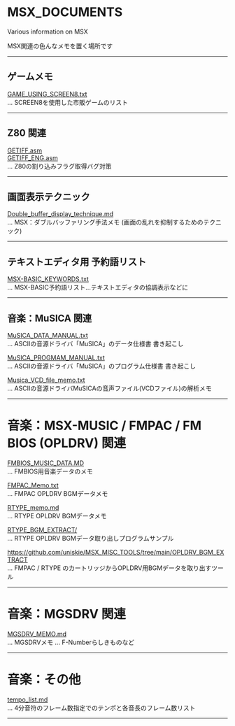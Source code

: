 # MSX_DOCUMENTS
Various information on MSX

MSX関連の色んなメモを置く場所です

- - - -
## ゲームメモ

[GAME_USING_SCREEN8.txt](GAME_USING_SCREEN8.txt)  
... SCREEN8を使用した市販ゲームのリスト

- - - -
## Z80 関連

[GETIFF.asm](GETIFF.asm)  
[GETIFF_ENG.asm](GETIFF_ENG.asm)  
... Z80の割り込みフラグ取得バグ対策

- - - -
## 画面表示テクニック

[Double_buffer_display_technique.md](Double_buffer_display_technique.md)  
... MSX：ダブルバッファリング手法メモ
    (画面の乱れを抑制するためのテクニック)

- - - -
## テキストエディタ用 予約語リスト

[MSX-BASIC_KEYWORDS.txt](MSX-BASIC_KEYWORDS.txt)  
... MSX-BASIC予約語リスト...テキストエディタの協調表示などに

- - - -
## 音楽：MuSICA 関連

[MuSICA_DATA_MANUAL.txt](MuSICA_DATA_MANUAL.txt)  
... ASCIIの音源ドライバ「MuSICA」のデータ仕様書 書き起こし

[MuSICA_PROGMAM_MANUAL.txt](MuSICA_PROGMAM_MANUAL.txt)  
... ASCIIの音源ドライバ「MuSICA」のプログラム仕様書 書き起こし

[Musica_VCD_file_memo.txt](Musica_VCD_file_memo.txt)  
... ASCIIの音源ドライバMuSICAの音声ファイル(VCDファイル)の解析メモ

- - - -
# 音楽：MSX-MUSIC / FMPAC / FM BIOS (OPLDRV) 関連

[FMBIOS_MUSIC_DATA.MD](FMBIOS_MUSIC_DATA.MD)  
... FMBIOS用音楽データのメモ

[FMPAC_Memo.txt](FMPAC_Memo.txt)  
... FMPAC OPLDRV BGMデータメモ

[RTYPE_memo.md](RTYPE_memo.md)  
... RTYPE OPLDRV BGMデータメモ

[RTYPE_BGM_EXTRACT/](RTYPE_BGM_EXTRACT/)  
... RTYPE OPLDRV BGMデータ取り出しプログラムサンプル

https://github.com/uniskie/MSX_MISC_TOOLS/tree/main/OPLDRV_BGM_EXTRACT  
... FMPAC / RTYPE のカートリッジからOPLDRV用BGMデータを取り出すツール

- - - -
# 音楽：MGSDRV 関連

[MGSDRV_MEMO.md](MGSDRV_MEMO.md)  
... MGSDRVメモ ... F-Numberらしきものなど

- - - -
# 音楽：その他

[tempo_list.md](tempo_list.md)  
... 4分音符のフレーム数指定でのテンポと各音長のフレーム数リスト

- - - -
